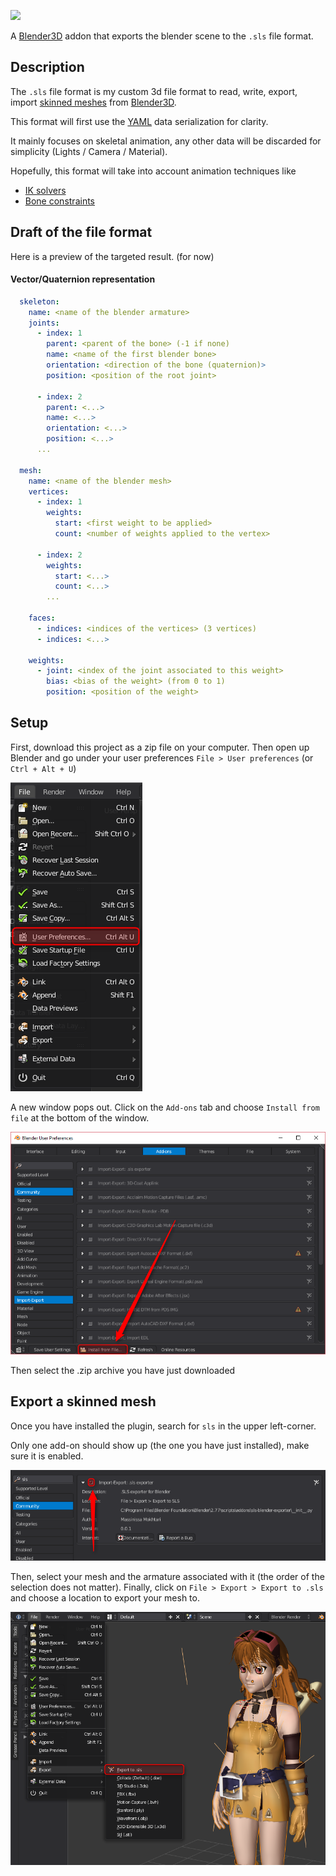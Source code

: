 ![](http://image.noelshack.com/fichiers/2016/43/1477575001-logomakr-1cebdi.png)

A [Blender3D](https://www.blender.org/) addon that exports the blender scene to the `.sls` file format.

## Description

The `.sls` file format is my custom 3d file format to read, write, export, import [skinned meshes](https://en.wikipedia.org/wiki/Skeletal_animation) from [Blender3D](https://www.blender.org/).

This format will first use the [YAML](http://yaml.org/) data serialization for clarity.

It mainly focuses on skeletal animation, any other data will be discarded for simplicity (Lights / Camera / Material).

Hopefully, this format will take into account animation techniques like

  - [IK solvers](https://www.blender.org/manual/rigging/armatures/posing/bone_constraints/inverse_kinematics/introduction.html)
  - [Bone constraints](https://www.blender.org/manual/rigging/armatures/posing/bone_constraints/introduction.html)

## Draft of the file format

Here is a preview of the targeted result. (for now)

#### Vector/Quaternion representation

```yaml
  skeleton:
    name: <name of the blender armature>
    joints:
      - index: 1
        parent: <parent of the bone> (-1 if none)
        name: <name of the first blender bone>
        orientation: <direction of the bone (quaternion)>
        position: <position of the root joint>

      - index: 2
        parent: <...>
        name: <...>
        orientation: <...>
        position: <...>
      ...

  mesh:
    name: <name of the blender mesh>
    vertices:
      - index: 1
        weights:
          start: <first weight to be applied>
          count: <number of weights applied to the vertex>

      - index: 2
        weights:
          start: <...>
          count: <...>
        ...

    faces:
      - indices: <indices of the vertices> (3 vertices)
      - indices: <...>

    weights:
      - joint: <index of the joint associated to this weight>
        bias: <bias of the weight> (from 0 to 1)
        position: <position of the weight>
```

## Setup

First, download this project as a zip file on your computer.
Then open up Blender and go under your user preferences `File > User preferences` (or `Ctrl + Alt + U`)

![User preferences](documentation/userpreferences.png)

A new window pops out. Click on the `Add-ons` tab and choose `Install from file` at the bottom of the window.

![Install from file](documentation/installfromfile.png)

Then select the .zip archive you have just downloaded

## Export a skinned mesh

Once you have installed the plugin, search for `sls` in the upper left-corner.

Only one add-on should show up (the one you have just installed), make sure it is enabled.

![tick](documentation/tick.png)

Then, select your mesh and the armature associated with it (the order of the selection does not matter).
Finally, click on `File > Export > Export to .sls` and choose a location to export your mesh to.

![export to sls](documentation/export.png)
